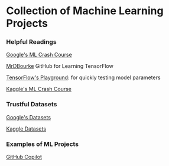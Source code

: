 # Collection of Machine Learning Projects

### Helpful Readings

<a href="https://developers.google.com/machine-learning/crash-course/ml-intro" target="_blank">Google's ML Crash Course</a>

<a href="https://github.com/mrdbourke/tensorflow-deep-learning" target="_blank">MrDBourke</a> GitHub for Learning TensorFlow

<a href="https://playground.tensorflow.org" target="_blank">TensorFlow's Playground</a>: for quickly testing model parameters

<a href="https://www.kaggle.com/learn" target="_blank">Kaggle's ML Crash Course</a>


### Trustful Datasets
<a href="https://datasetsearch.research.google.com/" target="_blank">Google's Datasets</a>

<a href="https://www.kaggle.com/datasets" target="_blank">Kaggle Datasets</a>

### Examples of ML Projects 
<a href="https://github.com/features/copilot/" target="_blank">GitHub Copilot</a>

<!--
Add Source Reads and Inspiration 
<a href="" target="_blank"></a>
ADD SOME YT LINKS
->
